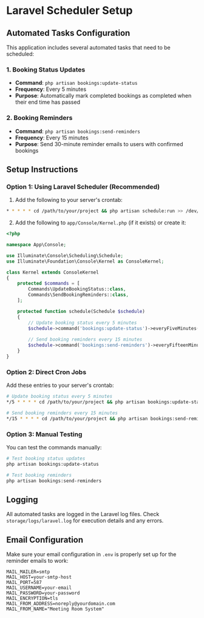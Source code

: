 # Laravel Scheduler Setup

## Automated Tasks Configuration

This application includes several automated tasks that need to be scheduled:

### 1. Booking Status Updates
- **Command**: `php artisan bookings:update-status`
- **Frequency**: Every 5 minutes
- **Purpose**: Automatically mark completed bookings as completed when their end time has passed

### 2. Booking Reminders
- **Command**: `php artisan bookings:send-reminders`
- **Frequency**: Every 15 minutes
- **Purpose**: Send 30-minute reminder emails to users with confirmed bookings

## Setup Instructions

### Option 1: Using Laravel Scheduler (Recommended)

1. Add the following to your server's crontab:
```bash
* * * * * cd /path/to/your/project && php artisan schedule:run >> /dev/null 2>&1
```

2. Add the following to `app/Console/Kernel.php` (if it exists) or create it:

```php
<?php

namespace App\Console;

use Illuminate\Console\Scheduling\Schedule;
use Illuminate\Foundation\Console\Kernel as ConsoleKernel;

class Kernel extends ConsoleKernel
{
    protected $commands = [
        Commands\UpdateBookingStatus::class,
        Commands\SendBookingReminders::class,
    ];

    protected function schedule(Schedule $schedule)
    {
        // Update booking status every 5 minutes
        $schedule->command('bookings:update-status')->everyFiveMinutes();
        
        // Send booking reminders every 15 minutes
        $schedule->command('bookings:send-reminders')->everyFifteenMinutes();
    }
}
```

### Option 2: Direct Cron Jobs

Add these entries to your server's crontab:

```bash
# Update booking status every 5 minutes
*/5 * * * * cd /path/to/your/project && php artisan bookings:update-status >> /dev/null 2>&1

# Send booking reminders every 15 minutes
*/15 * * * * cd /path/to/your/project && php artisan bookings:send-reminders >> /dev/null 2>&1
```

### Option 3: Manual Testing

You can test the commands manually:

```bash
# Test booking status updates
php artisan bookings:update-status

# Test booking reminders
php artisan bookings:send-reminders
```

## Logging

All automated tasks are logged in the Laravel log files. Check `storage/logs/laravel.log` for execution details and any errors.

## Email Configuration

Make sure your email configuration in `.env` is properly set up for the reminder emails to work:

```env
MAIL_MAILER=smtp
MAIL_HOST=your-smtp-host
MAIL_PORT=587
MAIL_USERNAME=your-email
MAIL_PASSWORD=your-password
MAIL_ENCRYPTION=tls
MAIL_FROM_ADDRESS=noreply@yourdomain.com
MAIL_FROM_NAME="Meeting Room System"
```
